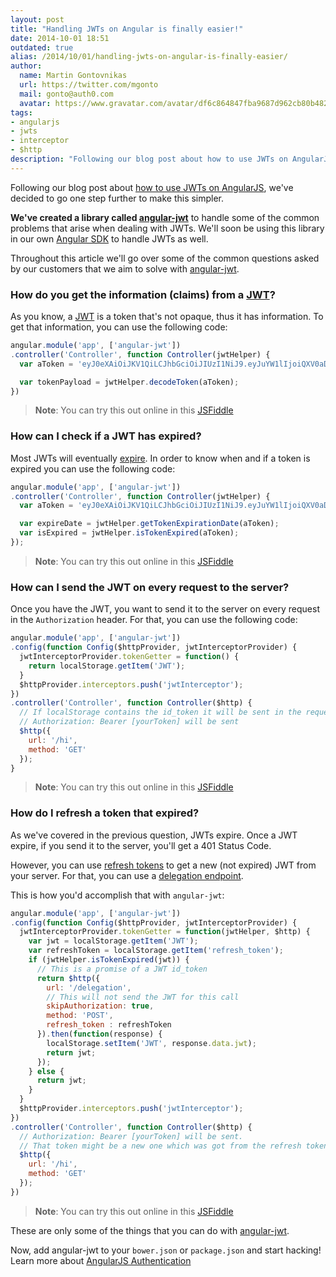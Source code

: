 ```yaml
---
layout: post
title: "Handling JWTs on Angular is finally easier!"
date: 2014-10-01 18:51
outdated: true
alias: /2014/10/01/handling-jwts-on-angular-is-finally-easier/
author:
  name: Martin Gontovnikas
  url: https://twitter.com/mgonto
  mail: gonto@auth0.com
  avatar: https://www.gravatar.com/avatar/df6c864847fba9687d962cb80b482764?size=200
tags:
- angularjs
- jwts
- interceptor
- $http
description: "Following our blog post about how to use JWTs on AngularJS, we've decided to go one step further to make this simpler. We've created a library called"
---
```


Following our blog post about [how to use JWTs on AngularJS](https://auth0.com/blog/2014/01/07/angularjs-authentication-with-cookies-vs-token/#comment-1506375766), we've decided to go one step further to make this simpler.

**We've created a library called [angular-jwt](https://github.com/auth0/angular-jwt)** to handle some of the common problems that arise when dealing with JWTs. We'll soon be using this library in our own [Angular SDK](https://github.com/auth0/auth0-angular) to handle JWTs as well.

Throughout this article we'll go over some of the common questions asked by our customers that we aim to solve with [angular-jwt](https://github.com/auth0/angular-jwt).

<!-- more -->

### How do you get the information (claims) from a [JWT](http://jwt.io/)?

As you know, a [JWT](http://jwt.io/) is a token that's not opaque, thus it has information. To get that information, you can use the following code:

````js
angular.module('app', ['angular-jwt'])
.controller('Controller', function Controller(jwtHelper) {
  var aToken = 'eyJ0eXAiOiJKV1QiLCJhbGciOiJIUzI1NiJ9.eyJuYW1lIjoiQXV0aDAiLCJleHAiOjE0MTIyMzQ3MzB9.ZJzxkw4DNohrdk209erOGyVhfZiAQTRLHMR0BuNUuBA';

  var tokenPayload = jwtHelper.decodeToken(aToken);
})
````


> **Note**: You can try this out online in this [JSFiddle](http://jsfiddle.net/mgonto/s4tkms31/)

### How can I check if a JWT has expired?

Most JWTs will eventually [expire](http://self-issued.info/docs/draft-ietf-oauth-json-web-token.html#expDef). In order to know when and if a token is expired you can use the following code:

````js
angular.module('app', ['angular-jwt'])
.controller('Controller', function Controller(jwtHelper) {
  var aToken = 'eyJ0eXAiOiJKV1QiLCJhbGciOiJIUzI1NiJ9.eyJuYW1lIjoiQXV0aDAiLCJleHAiOjE0MTIyMzQ3MzB9.ZJzxkw4DNohrdk209erOGyVhfZiAQTRLHMR0BuNUuBA';

  var expireDate = jwtHelper.getTokenExpirationDate(aToken);
  var isExpired = jwtHelper.isTokenExpired(aToken);
});
````


> **Note**: You can try this out online in this [JSFiddle](http://jsfiddle.net/mgonto/w588gy87/)

### How can I send the JWT on every request to the server?

Once you have the JWT, you want to send it to the server on every request in the `Authorization` header. For that, you can use the following code:

````js
angular.module('app', ['angular-jwt'])
.config(function Config($httpProvider, jwtInterceptorProvider) {
  jwtInterceptorProvider.tokenGetter = function() {
    return localStorage.getItem('JWT');
  }
  $httpProvider.interceptors.push('jwtInterceptor');
})
.controller('Controller', function Controller($http) {
  // If localStorage contains the id_token it will be sent in the request
  // Authorization: Bearer [yourToken] will be sent
  $http({
    url: '/hi',
    method: 'GET'
  });
}
````

> **Note**: You can try this out online in this [JSFiddle](http://jsfiddle.net/mgonto/dqo5q2xn/)

### How do I refresh a token that expired?

As we've covered in the previous question, JWTs expire. Once a JWT expire, if you send it to the server, you'll get a 401 Status Code.

However, you can use [refresh tokens](https://docs.auth0.com/refresh-token) to get a new (not expired) JWT from your server. For that, you can use a [delegation endpoint](https://docs.auth0.com/auth-api#post--delegation).

This is how you'd accomplish that with `angular-jwt`:


````js
angular.module('app', ['angular-jwt'])
.config(function Config($httpProvider, jwtInterceptorProvider) {
  jwtInterceptorProvider.tokenGetter = function(jwtHelper, $http) {
    var jwt = localStorage.getItem('JWT');
    var refreshToken = localStorage.getItem('refresh_token');
    if (jwtHelper.isTokenExpired(jwt)) {
      // This is a promise of a JWT id_token
      return $http({
        url: '/delegation',
        // This will not send the JWT for this call
        skipAuthorization: true,
        method: 'POST',
        refresh_token : refreshToken
      }).then(function(response) {
        localStorage.setItem('JWT', response.data.jwt);
        return jwt;
      });
    } else {
      return jwt;
    }
  }
  $httpProvider.interceptors.push('jwtInterceptor');
})
.controller('Controller', function Controller($http) {
  // Authorization: Bearer [yourToken] will be sent.
  // That token might be a new one which was got from the refresh token
  $http({
    url: '/hi',
    method: 'GET'
  });
})
````

> **Note**: You can try this out online in this [JSFiddle](http://jsfiddle.net/mgonto/my5dgktj/)

These are only some of the things that you can do with [angular-jwt](https://github.com/auth0/angular-jwt).

Now, add angular-jwt to your `bower.json` or `package.json` and start hacking!
Learn more about [AngularJS Authentication](https://auth0.com/learn/angularjs-authentication/)
